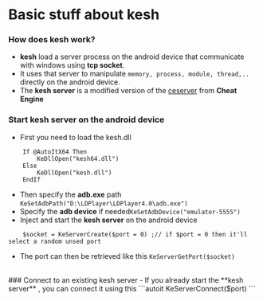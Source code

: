 # Basic stuff about kesh

### How does kesh work?
- **kesh** load a server process on the android device that communicate with windows using **tcp socket**.
- It uses that server to manipulate ```memory, process, module, thread,..``` directly on the android device.
- The **kesh server** is a modified version of the [ceserver](https://github.com/cheat-engine/cheat-engine/tree/master/Cheat%20Engine/ceserver "ceserver") from **Cheat Engine**

### Start kesh server on the android device
- First you need to load the kesh.dll
```autoit
    If @AutoItX64 Then
        KeDllOpen("kesh64.dll")
    Else
        KeDllOpen("kesh.dll")
    EndIf
```
- Then specify the **adb.exe** path ```KeSetAdbPath("D:\LDPlayer\LDPlayer4.0\adb.exe")```
- Specify the **adb device** if needed```KeSetAdbDevice("emulator-5555")```
- Inject and start the **kesh server** on the android device
```autoit
    $socket = KeServerCreate($port = 0) ;// if $port = 0 then it'll select a random unsed port
```
- The port can then be retrieved like this ```KeServerGetPort($socket)```
<br>
### Connect to an existing kesh server
- If you already start the **kesh server** , you can connect it using this
```autoit
    KeServerConnect($port)
```
